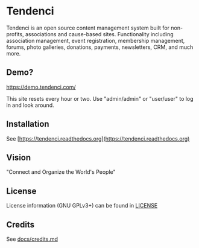 # Tendenci

Tendenci is an open source content management system built for non-profits, associations and cause-based sites. Functionality including association management, event registration, membership management, forums, photo galleries, donations, payments, newsletters, CRM, and much more.


## Demo?

https://demo.tendenci.com/

This site resets every hour or two. Use "admin/admin" or "user/user" to log in and look around.


## Installation

See [https://tendenci.readthedocs.org](https://tendenci.readthedocs.org)


## Vision

"Connect and Organize the World's People"


## License

License information (GNU GPLv3+) can be found in [LICENSE](https://github.com/tendenci/tendenci/blob/master/LICENSE)


## Credits

See [docs/credits.md](https://github.com/tendenci/tendenci/blob/master/docs/credits.md)
